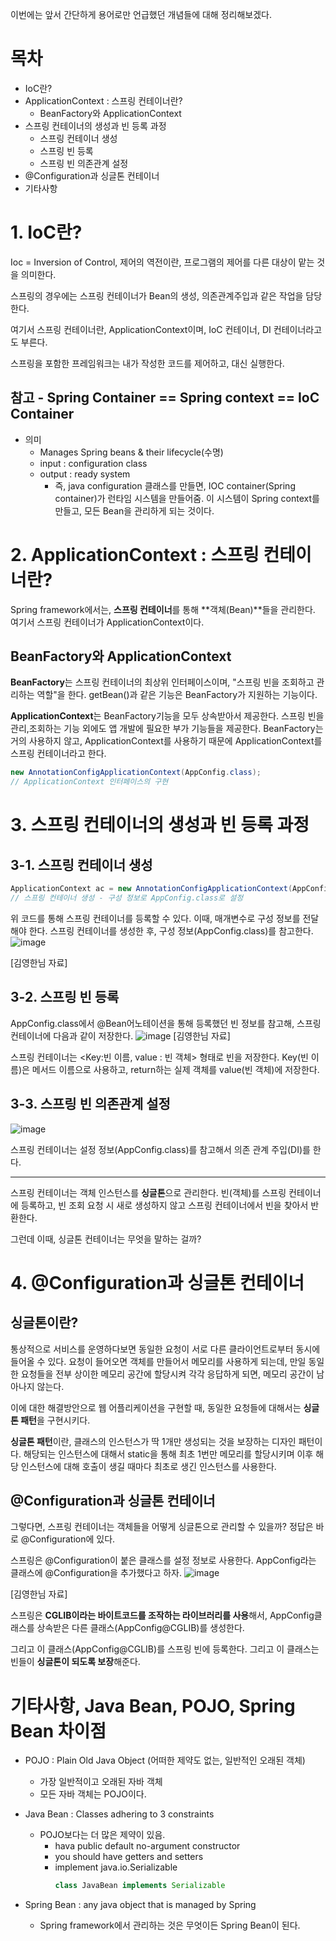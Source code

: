 이번에는 앞서 간단하게 용어로만 언급했던 개념들에 대해 정리해보겠다.

# 목차
- IoC란?
- ApplicationContext : 스프링 컨테이너란?
    - BeanFactory와 ApplicationContext
- 스프링 컨테이너의 생성과 빈 등록 과정
    - 스프링 컨테이너 생성
    - 스프링 빈 등록
    - 스프링 빈 의존관계 설정
- @Configuration과 싱글톤 컨테이너
- 기타사항

# 1. IoC란?

Ioc = Inversion of Control, 제어의 역전이란, 프로그램의 제어를 다른 대상이 맡는 것을 의미한다.

스프링의 경우에는 스프링 컨테이너가 Bean의 생성, 의존관계주입과 같은 작업을 담당한다.

여기서 스프링 컨테이너란, ApplicationContext이며, IoC 컨테이너, DI 컨테이너라고도 부른다.

스프링을 포함한 프레임워크는 내가 작성한 코드를 제어하고, 대신 실행한다.

## 참고 - Spring Container == Spring context == IoC Container
- 의미
    - Manages Spring beans & their lifecycle(수명)
    - input : configuration class
    - output : ready system
        - 즉, java configuration 클래스를 만들면, IOC container(Spring container)가 
        런타임 시스템을 만들어줌. 이 시스템이 Spring context를 만들고, 모든 Bean을 관리하게 되는 것이다.


# 2. ApplicationContext : 스프링 컨테이너란?

Spring framework에서는, **스프링 컨테이너**를 통해 **객체(Bean)**들을 관리한다. 여기서 스프링 컨테이너가 ApplicationContext이다.

## BeanFactory와 ApplicationContext

**BeanFactory**는 스프링 컨테이너의 최상위 인터페이스이며, "스프링 빈을 조회하고 관리하는 역할"을 한다. getBean()과 같은 기능은 BeanFactory가 지원하는 기능이다.

**ApplicationContext**는 BeanFactory기능을 모두 상속받아서 제공한다. 스프링 빈을 관리,조회하는 기능 외에도 앱 개발에 필요한 부가 기능들을 제공한다. BeanFactory는 거의 사용하지 않고, ApplicationContext를 사용하기 때문에 ApplicationContext를 스프링 컨테이너라고 한다.
```java
new AnnotationConfigApplicationContext(AppConfig.class);
// ApplicationContext 인터페이스의 구현
```

# 3. 스프링 컨테이너의 생성과 빈 등록 과정

## 3-1. 스프링 컨테이너 생성
```java
ApplicationContext ac = new AnnotationConfigApplicationContext(AppConfig.class);
// 스프링 컨테이너 생성 - 구성 정보로 AppConfig.class로 설정
```

위 코드를 통해 스프링 컨테이너를 등록할 수 있다. 이때, 매개변수로 구성 정보를 전달해야 한다. 스프링 컨테이너를 생성한 후, 구성 정보(AppConfig.class)를 참고한다.
![image](https://github.com/minjikimkim2222/TIL/assets/96869808/8ff2538d-e34b-4cb2-84f5-181561956b5a)

[김영한님 자료]

## 3-2. 스프링 빈 등록

AppConfig.class에서 @Bean어노테이션을 통해 등록했던 빈 정보를 참고해, 스프링 컨테이너에 다음과 같이 저장한다.
![image](https://github.com/minjikimkim2222/TIL/assets/96869808/53673a94-5725-42f2-bba4-5a16954ac03e)
[김영한님 자료]

스프링 컨테이너는 <Key:빈 이름, value : 빈 객체> 형태로 빈을 저장한다.
Key(빈 이름)은 메서드 이름으로 사용하고, return하는 실제 객체를 value(빈 객체)에 저장한다.

## 3-3. 스프링 빈 의존관계 설정
![image](https://github.com/minjikimkim2222/TIL/assets/96869808/3566b383-a980-435e-9af5-2e894503fdb5)

스프링 컨테이너는 설정 정보(AppConfig.class)를 참고해서 의존 관계 주입(DI)를 한다.

------
스프링 컨테이너는 객체 인스턴스를 **싱글톤**으로 관리한다.
빈(객체)를 스프링 컨테이너에 등록하고, 빈 조회 요청 시 새로 생성하지 않고 스프링 컨테이너에서 빈을 찾아서 반환한다.

그런데 이때, 싱글톤 컨테이너는 무엇을 말하는 걸까?
# 4. @Configuration과 싱글톤 컨테이너

## 싱글톤이란?

통상적으로 서비스를 운영하다보면 동일한 요청이 서로 다른 클라이언트로부터 동시에 들어올 수 있다. 요청이 들어오면 객체를 만들어서 메모리를 사용하게 되는데, 만일 동일한 요청들을 전부 상이한 메모리 공간에 할당시켜 각각 응답하게 되면, 메모리 공간이 남아나지 않는다.

이에 대한 해결방안으로 웹 어플리케이션을 구현할 때, 동일한 요청들에 대해서는 **싱글톤 패턴**을 구현시키다.

**싱글톤 패턴**이란, 클래스의 인스턴스가 딱 1개만 생성되는 것을 보장하는 디자인 패턴이다. 해당되는 인스턴스에 대해서 static을 통해 최초 1번만 메모리를 할당시키며 이후 해당 인스턴스에 대해 호출이 생길 때마다 최초로 생긴 인스턴스를 사용한다.

## @Configuration과 싱글톤 컨테이너

그렇다면, 스프링 컨테이너는 객체들을 어떻게 싱글톤으로 관리할 수 있을까?
정답은 바로 @Configuration에 있다.

스프링은 @Configuration이 붙은 클래스를 설정 정보로 사용한다. AppConfig라는 클래스에 @Configuration을 추가했다고 하자.
![image](https://github.com/minjikimkim2222/TIL/assets/96869808/a4066d53-22e5-4e17-9996-ce54c5cdc846)

[김영한님 자료]

스프링은 **CGLIB이라는 바이트코드를 조작하는 라이브러리를 사용**해서, AppConfig클래스를 상속받은 다른 클래스(AppConfig@CGLIB)를 생성한다.

그리고 이 클래스(AppConfig@CGLIB)를 스프링 빈에 등록한다. 그리고 이 클래스는 빈들이 **싱글톤이 되도록 보장**해준다.
# 기타사항, Java Bean, POJO, Spring Bean 차이점

- POJO : Plain Old Java Object (어떠한 제약도 없는, 일반적인 오래된 객체)
    - 가장 일반적이고 오래된 자바 객체
    - 모든 자바 객체는 POJO이다.

- Java Bean : Classes adhering to 3 constraints
    - POJO보다는 더 많은 제약이 있음.
        - hava public default no-argument constructor
        - you should have getters and setters
        - implement java.io.Serializable
            ```java
            class JavaBean implements Serializable
            ```

- Spring Bean : any java object that is managed by Spring
    - Spring framework에서 관리하는 것은 무엇이든 Spring Bean이 된다.

